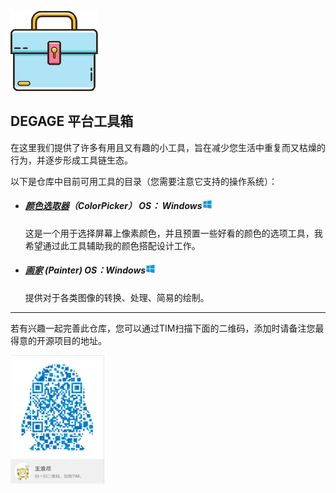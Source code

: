<p style="display:inline">




![img](docs/logo.png)

## DEGAGE 平台工具箱 ##

在这里我们提供了许多有用且又有趣的小工具，旨在减少您生活中重复而又枯燥的行为，并逐步形成工具链生态。

以下是仓库中目前可用工具的目录（您需要注意它支持的操作系统）：

- ##### [颜色选取器](docs/color-picker/description.md "查看对于此工具的详细描述")（ColorPicker）  OS： Windows![windows](docs/windows.png) #####

  这是一个用于选择屏幕上像素颜色，并且预置一些好看的颜色的选项工具，我希望通过此工具辅助我的颜色搭配设计工作。


- ##### [画家](doc "查看对于此工具的详细描述") (Painter)      OS：Windows![windows](docs/windows.png)

   提供对于各类图像的转换、处理、简易的绘制。

****
若有兴趣一起完善此仓库，您可以通过TIM扫描下面的二维码，添加时请备注您最得意的开源项目的地址。

<p>
<img width='150'  src="docs/contact-tim.jpg" >
</p>
